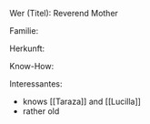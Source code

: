 Wer (Titel): Reverend Mother 

Familie:

Herkunft:

Know-How:

Interessantes: 
- knows [[Taraza]] and [[Lucilla]]
- rather old